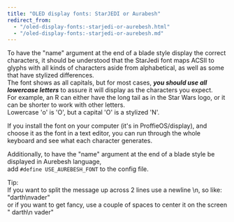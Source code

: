 ```yaml
---
title: "OLED display fonts: StarJEDI or Aurabesh"
redirect_from:
  - "/oled-display-fonts:-starjedi-or-aurebesh.html"
  - "/oled-display-fonts:-starjedi-or-aurebesh.md"
---
```

To have the "name" argument at the end of a blade style display the correct characters, it should be understood that
the StarJedi font maps ACSII to glyphs with all kinds of characters aside from alphabetical, as well as some that have stylized differences.  
The font shows as all capitals, but for most cases, **_you should use all lowercase letters_** to assure it will display as the characters you expect.  
For example, an R can either have the long tail as in the Star Wars logo, or it can be shorter to work with other letters.    
Lowercase 'o' is 'O', but a capital 'O' is a stylized 'N'.  

If you install the font on your computer (it's in ProffieOS/display), and choose it as the font in a text editor, you can run through the whole keyboard and see what each character generates.  

Additionally, to have the "name" argument at the end of a blade style be displayed in Aurebesh language,  
add `#define USE_AUREBESH_FONT` to the config file.

Tip:  
If you want to split the message up across 2 lines use a newline \n, so like:  
"darth\nvader"  
or if you want to get fancy, use a couple of spaces to center it on the screen  
"   darth\n   vader"
